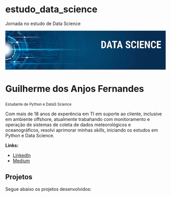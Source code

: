 # estudo_data_science
Jornada no estudo de Data Science

<p align="center">
  <img src="banner.png">
</p>

# Guilherme dos Anjos Fernandes
<sub>Estudante de Python e DataS Science</sub>

Com mais de 18 anos de experência em TI em suporte ao cliente, inclusive em ambiente offshore, atualmente trabahando com monitoramento e operação de sistemas de coleta de dados meteorológicos e oceanográficos, resolvi aprimorar minhas *skills*, iniciando os estudos em Python e Data Science.

**Links:**
* [LinkedIn](https://www.linkedin.com/in/guilherme-dos-anjos-fernandes-248438125/)
* [Medium](https://medium.com/@guilhermeanjosfernandes?p=9d1c695b6021)

## Projetos

Segue abaixo os projetos desenvolvidos:


